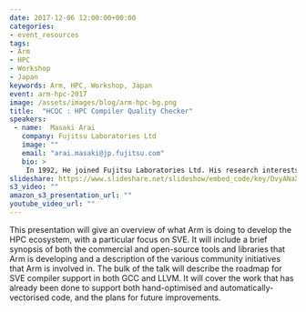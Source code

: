```yaml
---
date: 2017-12-06 12:00:00+00:00
categories:
- event_resources
tags:
- Arm
- HPC
- Workshop
- Japan
keywords: Arm, HPC, Workshop, Japan
event: arm-hpc-2017
image: /assets/images/blog/arm-hpc-bg.png
title:  "HCQC : HPC Compiler Quality Checker"
speakers:
 - name:  Masaki Arai
   company: Fujitsu Laboratories Ltd
   image: ""
   email: "arai.masaki@jp.fujitsu.com"
   bio: >
    In 1992, He joined Fujitsu Laboratories Ltd. His research interests are in the area of compiler optimizations and computer architectures. He joined Linaro as member engineer in 2017.
slideshare: https://www.slideshare.net/slideshow/embed_code/key/DvyANaX3PEWHAV
s3_video: ""
amazon_s3_presentation_url: ""
youtube_video_url: ""
---
```

This presentation will give an overview of what Arm is doing to develop the HPC ecosystem, with a particular focus on SVE.  It will include a brief synopsis of both the commercial and open-source tools and libraries that Arm is developing and a description of the various community initiatives that Arm is involved in.  The bulk of the talk will describe the roadmap for SVE compiler support in both GCC and LLVM.  It will cover the work that has already been done to support both hand-optimised and automatically-vectorised code, and the plans for future improvements.
